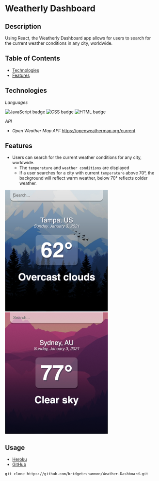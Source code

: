 # Weatherly Dashboard

## Description

Using React, the Weatherly Dashboard app allows for users to search for the current weather conditions in any city, worldwide.

## Table of Contents

- [Technologies](#technologies)
- [Features](#features)

## Technologies

_Languages_

<img float="left" alt="JavaScript badge" src="https://img.shields.io/badge/JavaScript-44%25-yellow">
<img float="left" alt="CSS badge" src="https://img.shields.io/badge/CSS-33%25-blueviolet">
<img float="left" alt="HTML badge" src="https://img.shields.io/badge/HTML-23%25-orange">

_API_

- _Open Weather Map API:_ https://openweathermap.org/current

## Features

- Users can search for the current weather conditions for any city, worldwide.
  - The `temperature` and `weather conditions` are displayed
  - If a user searches for a city with current `temperature` above 70°, the background will reflect warm weather, below 70° reflects colder weather.

<img alt="coldWeather" float="left" class="border-radius" src="./src/assets/coldWeather.png" height="400px">

<img alt="warmWeather" float="left" class="border-radius" src="./src/assets/warmWeather.png" height="400px">

## Usage

- [Heroku](https://weatherly-dashboard.herokuapp.com/)
- [GitHub](https://github.com/bridgetrshannon/Weather-Dashboard)

```
git clone https://github.com/bridgetrshannon/Weather-Dashboard.git
```
